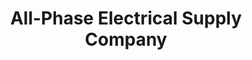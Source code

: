 ---
title: "All-Phase Electrical Supply Company"
url: /lima/all-phase-electrical-supply-company/
shop: Baustoffe
---
